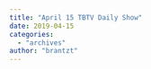 ```yaml
---
title: "April 15 TBTV Daily Show"
date: 2019-04-15
categories: 
  - "archives"
author: "brantzt"
---
```



